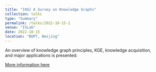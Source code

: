 ```yaml
---
title: "[KG] A Survey on Knowledge Graphs"
collection: talks
type: "Summary"
permalink: /talks/2022-10-15-1
venue: "ISLab"
date: 2022-10-15
location: "BUPT, Beijing"
---
```

An overview of knowledge graph principles, KGE, knowledge acquisition, and major applications is presented.

[More information here](https://www.yuque.com/liujiarun-kfs4n/blblwd/hgbuxl?singleDoc)

